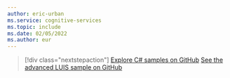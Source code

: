 ```yaml
---
author: eric-urban
ms.service: cognitive-services
ms.topic: include
ms.date: 02/05/2022
ms.author: eur
---
```


> [!div class="nextstepaction"]
> [Explore C# samples on GitHub](https://aka.ms/speech/github-csharp)
> [See the advanced LUIS sample on GitHub](https://github.com/Azure/pizza_luis_bot)
